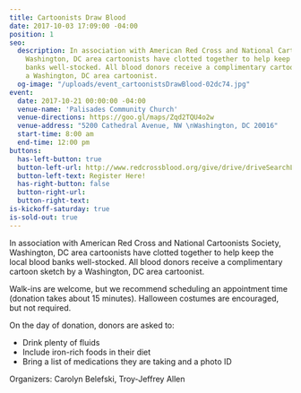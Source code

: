 ```yaml
---
title: Cartoonists Draw Blood
date: 2017-10-03 17:09:00 -04:00
position: 1
seo:
  description: In association with American Red Cross and National Cartoonists Society,
    Washington, DC area cartoonists have clotted together to help keep the local blood
    banks well-stocked. All blood donors receive a complimentary cartoon sketch by
    a Washington, DC area cartoonist.
  og-image: "/uploads/event_cartoonistsDrawBlood-02dc74.jpg"
event:
  date: 2017-10-21 00:00:00 -04:00
  venue-name: 'Palisades Community Church'
  venue-directions: https://goo.gl/maps/Zqd2TQU4o2w
  venue-address: "5200 Cathedral Avenue, NW \nWashington, DC 20016"
  start-time: 8:00 am
  end-time: 12:00 pm
buttons:
  has-left-button: true
  button-left-url: http://www.redcrossblood.org/give/drive/driveSearchList.jsp?zipSponsor=PALISADES&sd=100317&ed=010118&zipFormat=false&_requestid=43648#
  button-left-text: Register Here!
  has-right-button: false
  button-right-url:
  button-right-text:
is-kickoff-saturday: true
is-sold-out: true
---
```


In association with American Red Cross and National Cartoonists Society, Washington, DC area cartoonists have clotted together to help keep the local blood banks well-stocked. All blood donors receive a complimentary cartoon sketch by a Washington, DC area cartoonist.

Walk-ins are welcome, but we recommend scheduling an appointment time (donation takes about 15 minutes). Halloween costumes are encouraged, but not required.

On the day of donation, donors are asked to:

* Drink plenty of fluids
* Include iron-rich foods in their diet
* Bring a list of medications they are taking and a photo ID

Organizers: Carolyn Belefski, Troy-Jeffrey Allen